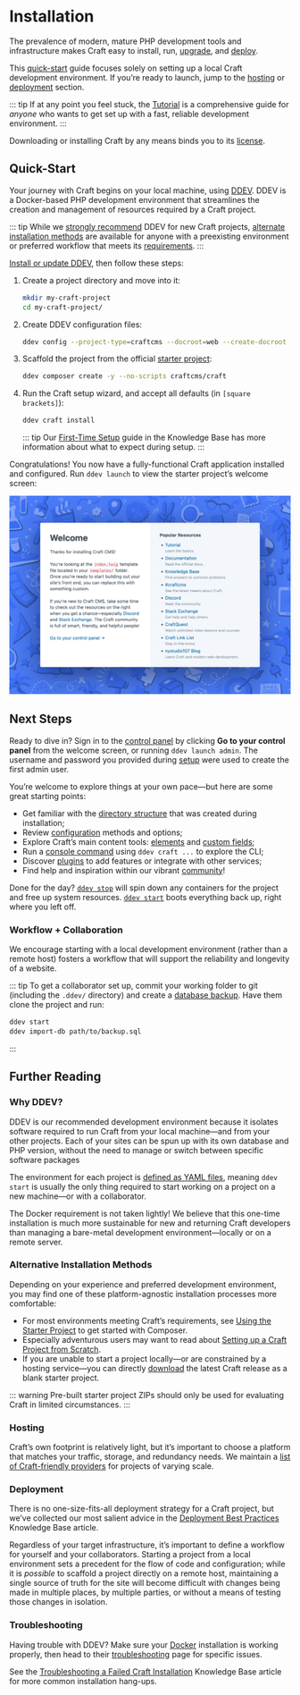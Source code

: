 # Installation

The prevalence of modern, mature PHP development tools and infrastructure makes Craft easy to install, run, [upgrade](./upgrade.md), and [deploy](./deployment.md).

This [quick-start](#quick-start) guide focuses solely on setting up a local Craft development environment. If you’re ready to launch, jump to the [hosting](#hosting) or [deployment](#deployment) section.

::: tip
If at any point you feel stuck, the [Tutorial](../getting-started-tutorial/README.md) is a comprehensive guide for _anyone_ who wants to get set up with a fast, reliable development environment.
:::

Downloading or installing Craft by any means binds you to its [license](https://craftcms.com/license).

## Quick-Start

Your journey with Craft begins on your local machine, using [DDEV](https://ddev.readthedocs.io/en/stable/). DDEV is a Docker-based PHP development environment that streamlines the creation and management of resources required by a Craft project.

::: tip
While we [strongly recommend](#why-ddev) DDEV for new Craft projects, [alternate installation methods](#alternative-installation-methods) are available for anyone with a preexisting environment or preferred workflow that meets its [requirements](./requirements.md).
:::

[Install or update DDEV](https://ddev.readthedocs.io/en/stable/users/install/), then follow these steps:

1. Create a project directory and move into it:

    ```bash
    mkdir my-craft-project
    cd my-craft-project/
    ```

1. Create DDEV configuration files:

    ```bash
    ddev config --project-type=craftcms --docroot=web --create-docroot
    ```

1. Scaffold the project from the official [starter project](https://github.com/craftcms/craft):

    ```bash
    ddev composer create -y --no-scripts craftcms/craft
    ```

1. Run the Craft setup wizard, and accept all defaults (in `[square brackets]`):

    ```bash
    ddev craft install
    ```

    ::: tip
    Our [First-Time Setup](kb:first-time-setup) guide in the Knowledge Base has more information about what to expect during setup.
    :::

Congratulations! You now have a fully-functional Craft application installed and configured. Run `ddev launch` to view the starter project’s welcome screen:

<BrowserShot
    url="https://my-craft-project.ddev.site/"
    :link="false"
    id="welcome-screen"
    :poi="{
        'cp-link': [38, 72],
    }">
<img src="./images/welcome.png" alt="A new Craft installation’s welcome screen" />
</BrowserShot>

## Next Steps

Ready to dive in? Sign in to the [control panel](./control-panel.md) by clicking **Go to your control panel** <Poi label="1" target="welcome-screen" id="cp-link" /> from the welcome screen, or running `ddev launch admin`. The username and password you provided during [setup](kb:first-time-setup) were used to create the first admin user.

You’re welcome to explore things at your own pace—but here are some great starting points:

- Get familiar with the [directory structure](./directory-structure.md) that was created during installation;
- Review [configuration](./config/README.md) methods and options;
- Explore Craft’s main content tools: [elements](./elements.md) and [custom fields](./fields.md);
- Run a [console command](./console-commands.html) using `ddev craft ...` to explore the CLI;
- Discover [plugins](./plugins.md) to add features or integrate with other services;
- Find help and inspiration within our vibrant [community](https://craftcms.com/community)!

Done for the day? [`ddev stop`](https://ddev.readthedocs.io/en/stable/users/basics/commands/#stop) will spin down any containers for the project and free up system resources. [`ddev start`](https://ddev.readthedocs.io/en/stable/users/basics/commands/#start) boots everything back up, right where you left off.

### Workflow + Collaboration

We encourage starting with a local development environment (rather than a remote host) fosters a workflow that will support the reliability and longevity of a website.

<See path="./deployment.md#workflow" label="Defining a Workflow" />

::: tip
To get a collaborator set up, commit your working folder to git (including the `.ddev/` directory) and create a [database backup](./console-commands.html#db-backup). Have them clone the project and run:

```bash
ddev start
ddev import-db path/to/backup.sql
```
:::

## Further Reading

### Why DDEV?

DDEV is our recommended development environment because it isolates software required to run Craft from your local machine—and from your other projects. Each of your sites can be spun up with its own database and PHP version, without the need to manage or switch between specific software packages

The environment for each project is [defined as YAML files](https://ddev.readthedocs.io/en/stable/users/configuration/config/), meaning `ddev start` is usually the only thing required to start working on a project on a new machine—or with a collaborator.

The Docker requirement is not taken lightly! We believe that this one-time installation is much more sustainable for new and returning Craft developers than managing a bare-metal development environment—locally or on a remote server.

### Alternative Installation Methods

Depending on your experience and preferred development environment, you may find one of these platform-agnostic installation processes more comfortable:

- For most environments meeting Craft’s requirements, see [Using the Starter Project](kb:using-the-starter-project) to get started with Composer.
- Especially adventurous users may want to read about [Setting up a Craft Project from Scratch](kb:setting-up-a-craft-project-from-scratch).
- If you are unable to start a project locally—or are constrained by a hosting service—you can directly [download](https://craftcms.com/latest.zip) the latest Craft release as a blank starter project.

::: warning
Pre-built starter project ZIPs should only be used for evaluating Craft in limited circumstances.
:::

### Hosting

<See path="./deployment.md" label="Selecting a Host" description="Know your options when looking for a good hosting solution." />

Craft’s own footprint is relatively light, but it’s important to choose a platform that matches your traffic, storage, and redundancy needs. We maintain a [list of Craft-friendly providers](https://craftcms.com/hosting) for projects of varying scale.

### Deployment

<See path="./deployment.md" />

There is no one-size-fits-all deployment strategy for a Craft project, but we’ve collected our most salient advice in the [Deployment Best Practices](kb:deployment-best-practices) Knowledge Base article.

Regardless of your target infrastructure, it’s important to define a workflow for yourself and your collaborators. Starting a project from a local environment sets a precedent for the flow of code and configuration; while it is _possible_ to scaffold a project directly on a remote host, maintaining a single source of truth for the site will become difficult with changes being made in multiple places, by multiple parties, or without a means of testing those changes in isolation.

### Troubleshooting

Having trouble with DDEV? Make sure your [Docker](https://ddev.readthedocs.io/en/stable/users/install/docker-installation/#testing-and-troubleshooting-your-docker-installation) installation is working properly, then head to their [troubleshooting](https://ddev.readthedocs.io/en/stable/users/basics/troubleshooting/) page for specific issues.

See the [Troubleshooting a Failed Craft Installation](kb:troubleshooting-failed-installation) Knowledge Base article for more common installation hang-ups.

